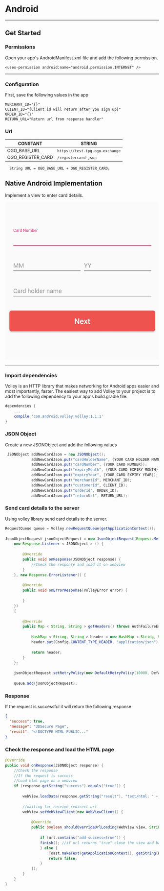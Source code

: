 # Android

---

## Get Started

### Permissions

Open your app's AndroidManifest.xml file and add the following permission.

``` http
<uses-permission android:name="android.permission.INTERNET" />
```

---

### Configuration

First, save the following values in the app

``` http
MERCHANT_ID="{}"
CLIENT_ID="{Client id will return after you sign up}"
ORDER_ID="{}"
RETURN_URL="Return url from response handler"
```

### Url

| CONSTANT           | STRING                            |
| ------------------ |--------------------------------|
| OGO_BASE_URL       |`https://test-ipg.ogo.exchange` |
| OGO_REGISTER_CARD  |`/registercard-json`            |

``` url
  String URL = OGO_BASE_URL + OGO_REGISTER_CARD;
```

## Native Android Implementation

Implement a view to enter card details.

![Screenshot](img/card_view.jpg)

---

### Import dependencies

Volley is an HTTP library that makes networking for Android apps easier and most importantly, faster.
The easiest way to add Volley to your project is to add the following dependency to your app's build.gradle file:

``` gradle
dependencies {
    ...
    compile 'com.android.volley:volley:1.1.1'
}
```

### JSON Object

Create a new JSONObject and add the following values

``` java
 JSONObject addNewCardJson = new JSONObject();
            addNewCardJson.put("cardHolderName", {YOUR CARD HOLDER NAME});
            addNewCardJson.put("cardNumber", {YOUR CARD NUMBER});
            addNewCardJson.put("expiryMonth", {YOUR CARD EXPIRY MONTH});
            addNewCardJson.put("expiryYear", {YOUR CARD EXPIRY YEAR});
            addNewCardJson.put("merchantId", MERCHANT_ID);
            addNewCardJson.put("customerId", CLIENT_ID);
            addNewCardJson.put("orderId", ORDER_ID);
            addNewCardJson.put("returnUrl", RETURN_URL);
```

### Send card details to the server

Using volley library send card details to the server.

``` java
RequestQueue queue = Volley.newRequestQueue(getApplicationContext());

JsonObjectRequest jsonObjectRequest = new JsonObjectRequest(Request.Method.POST, url, addCardRequest,
    new Response.Listener < JSONObject > () {

        @Override
        public void onResponse(JSONObject response) {
            //Check the response and load it on webview
        }
    }, new Response.ErrorListener() {

        @Override
        public void onErrorResponse(VolleyError error) {

        }
    })
    {

        @Override
        public Map < String, String > getHeaders() throws AuthFailureError {

            HashMap < String, String > header = new HashMap < String, String > ();
            header.put(Config.CONTENT_TYPE_HEADER, "application/json");

            return header;
        }
    };

    jsonObjectRequest.setRetryPolicy(new DefaultRetryPolicy(10000, DefaultRetryPolicy.DEFAULT_MAX_RETRIES, DefaultRetryPolicy.DEFAULT_BACKOFF_MULT));

    queue.add(jsonObjectRequest);

```

### Response

If the request is successful it will return the following response

``` json
{
  "success": true,
  "message": "3DSecure Page",
  "result": "<!DOCTYPE HTML PUBLIC..."
}
```

### Check the response and load the HTML page

``` java
@Override
public void onResponse(JSONObject response) {
    //Check the response 
    //If the request is success 
    //Load html page on a webview
    if (response.getString("success").equals("true")) {

        webView.loadData(response.getString("result"), "text/html; " + "charset=utf-8", "UTF-8");

        //waiting for receive redirect url
        webView.setWebViewClient(new WebViewClient() {

            @Override
            public boolean shouldOverrideUrlLoading(WebView view, String url) {

                if (url.contains("add-success=true")) {
                finish(); //if url returns "true" close the view and back to main
                } else {
                    Toast.makeText(getApplicationContext(), getString(R.string.new_add_card_fail_message), Toast.LENGTH_LONG).show();
                    return false;
                }
            });
        }
    }
}
```

<!-- 		

## Using android library

*Step 1.* 
Add the JitPack repository to your build file.
Add it in your root build.gradle at the end of repositories:

``` java 
allprojects {
	repositories {
		...
		maven { url 'https://jitpack.io' }
	}
}
```

*Step 2.*
 Add the dependency

``` java 
dependencies {
	    implementation 'com.github.charithvithanage:OgoCard:0.1.4'
}
```

Add the following code to the activity

*.MainActivity*

```java
public class MainActivity extends AppCompatActivity {

    private static final String TAG ="OgoCardRegister" ;
    OgoCardView cardView;

    @Override
    protected void onCreate(@Nullable Bundle savedInstanceState) {
        super.onCreate(savedInstanceState);
        setContentView(R.layout.activity_main);

        cardView=findViewById(R.id.cardView);
        cardView.setMerchantId(MERCHANT_ID);
        cardView.setCustomerId(CLIENT_ID);
        cardView.setReturnUrl(RETURN_URL);
        cardView.setOrderId(ORDER_ID);
        cardView.setOgoBaseUrl(OGO_BASE_URL);
        cardView.setOgoRegisterCard(OGO_REGISTER_CARD);

        cardView.setListner(new WebViewListner() {
            @Override
            public void onSuccessResponse(String url) {
                Log.d(TAG,url);
            }

            @Override
            public void onErrorResponse(String error) {
                Log.d(TAG," ERROR "+error);

            }
        });


    }
}
```

*.activity_main*

```xml
<?xml version="1.0" encoding="utf-8"?>
<LinearLayout
        xmlns:android="http://schemas.android.com/apk/res/android"
        xmlns:tools="http://schemas.android.com/tools"
        android:layout_width="match_parent"
        android:layout_height="match_parent"
        tools:context=".MainActivity">

    <com.info.charith.ogocardview.OgoCardView
            android:id="@+id/cardView"
            android:layout_width="match_parent"
            android:layout_height="match_parent">
    </com.info.charith.ogocardview.OgoCardView>

</LinearLayout>
```
-->
